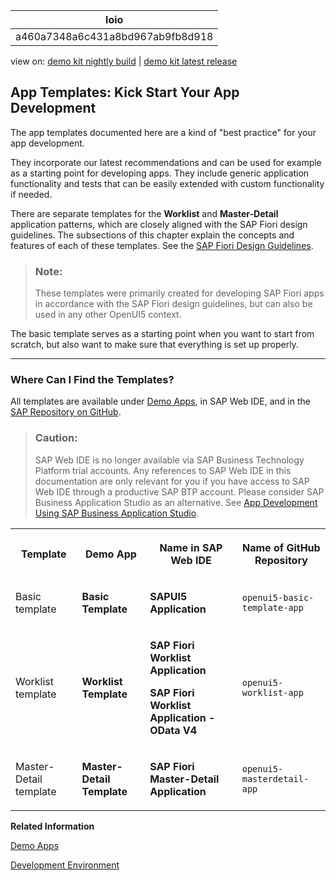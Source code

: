 <!-- loioa460a7348a6c431a8bd967ab9fb8d918 -->

| loio |
| -----|
| a460a7348a6c431a8bd967ab9fb8d918 |

<div id="loio">

view on: [demo kit nightly build](https://openui5nightly.hana.ondemand.com/#/topic/a460a7348a6c431a8bd967ab9fb8d918) | [demo kit latest release](https://openui5.hana.ondemand.com/#/topic/a460a7348a6c431a8bd967ab9fb8d918)</div>

## App Templates: Kick Start Your App Development

The app templates documented here are a kind of "best practice" for your app development.

They incorporate our latest recommendations and can be used for example as a starting point for developing apps. They include generic application functionality and tests that can be easily extended with custom functionality if needed.

There are separate templates for the **Worklist** and **Master-Detail** application patterns, which are closely aligned with the SAP Fiori design guidelines. The subsections of this chapter explain the concepts and features of each of these templates. See the  [SAP Fiori Design Guidelines](https://experience.sap.com/fiori-design-web/).

> ### Note:  
> These templates were primarily created for developing SAP Fiori apps in accordance with the SAP Fiori design guidelines, but can also be used in any other OpenUI5 context.

The basic template serves as a starting point when you want to start from scratch, but also want to make sure that everything is set up properly.

***

<a name="loioa460a7348a6c431a8bd967ab9fb8d918__section_prm_bjk_l1b"/>

### Where Can I Find the Templates?

All templates are available under [Demo Apps](https://openui5.hana.ondemand.com/#demoapps.html), in SAP Web IDE, and in the [SAP Repository on GitHub](https://github.com/SAP).

> ### Caution:  
> SAP Web IDE is no longer available via SAP Business Technology Platform trial accounts. Any references to SAP Web IDE in this documentation are only relevant for you if you have access to SAP Web IDE through a productive SAP BTP account. Please consider SAP Business Application Studio as an alternative. See [App Development Using SAP Business Application Studio](App_Development_Using_SAP_Business_Application_Studio_6bbad66.md).


<table>
<tr>
<th>

Template



</th>
<th>

Demo App



</th>
<th>

Name in SAP Web IDE 



</th>
<th>

Name of GitHub Repository



</th>
</tr>
<tr>
<td>

Basic template



</td>
<td>

 **Basic Template** 



</td>
<td>

 **SAPUI5 Application** 



</td>
<td>

 `openui5-basic-template-app` 



</td>
</tr>
<tr>
<td>

Worklist template



</td>
<td>

 **Worklist Template** 



</td>
<td>

**SAP Fiori Worklist Application**

**SAP Fiori Worklist Application - OData V4**



</td>
<td>

 `openui5-worklist-app` 



</td>
</tr>
<tr>
<td>

Master-Detail template



</td>
<td>

 **Master-Detail Template** 



</td>
<td>

 **SAP Fiori Master-Detail Application** 



</td>
<td>

 `openui5-masterdetail-app` 



</td>
</tr>
</table>

**Related Information**  


[Demo Apps](Demo_Apps_a3ab54e.md)

[Development Environment](Development_Environment_7bb04e0.md)

